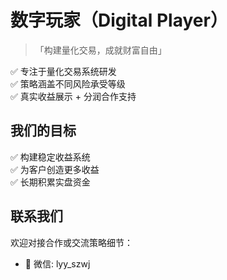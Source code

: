 # 数字玩家（Digital Player） 

> 「构建量化交易，成就财富自由」

✅ 专注于量化交易系统研发  
✅ 策略涵盖不同风险承受等级  
✅ 真实收益展示 + 分润合作支持


## 我们的目标

✅ 构建稳定收益系统  
✅ 为客户创造更多收益  
✅ 长期积累实盘资金

## 联系我们

欢迎对接合作或交流策略细节：
- 💬 微信: lyy_szwj

